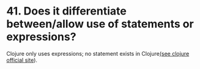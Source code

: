 # 41. Does it differentiate between/allow use of statements or expressions?

Clojure only uses expressions; no statement exists in Clojure[(see clojure official site](http://clojure.org/evaluation
)).